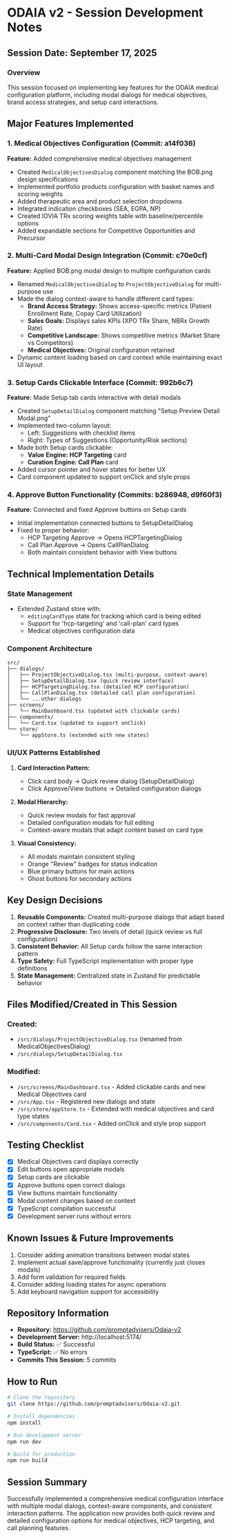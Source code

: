 # ODAIA v2 - Session Development Notes

## Session Date: September 17, 2025

### Overview
This session focused on implementing key features for the ODAIA medical configuration platform, including modal dialogs for medical objectives, brand access strategies, and setup card interactions.

## Major Features Implemented

### 1. Medical Objectives Configuration (Commit: a14f036)
**Feature:** Added comprehensive medical objectives management
- Created `MedicalObjectivesDialog` component matching the BOB.png design specifications
- Implemented portfolio products configuration with basket names and scoring weights
- Added therapeutic area and product selection dropdowns
- Integrated indication checkboxes (SEA, EGPA, NP)
- Created IOVIA TRx scoring weights table with baseline/percentile options
- Added expandable sections for Competitive Opportunities and Precursor

### 2. Multi-Card Modal Design Integration (Commit: c70e0cf)
**Feature:** Applied BOB.png modal design to multiple configuration cards
- Renamed `MedicalObjectivesDialog` to `ProjectObjectiveDialog` for multi-purpose use
- Made the dialog context-aware to handle different card types:
  - **Brand Access Strategy:** Shows access-specific metrics (Patient Enrollment Rate, Copay Card Utilization)
  - **Sales Goals:** Displays sales KPIs (XPO TRx Share, NBRx Growth Rate)
  - **Competitive Landscape:** Shows competitive metrics (Market Share vs Competitors)
  - **Medical Objectives:** Original configuration retained
- Dynamic content loading based on card context while maintaining exact UI layout

### 3. Setup Cards Clickable Interface (Commit: 992b6c7)
**Feature:** Made Setup tab cards interactive with detail modals
- Created `SetupDetailDialog` component matching "Setup Preview Detail Modal.png"
- Implemented two-column layout:
  - Left: Suggestions with checklist items
  - Right: Types of Suggestions (Opportunity/Risk sections)
- Made both Setup cards clickable:
  - **Value Engine: HCP Targeting** card
  - **Curation Engine: Call Plan** card
- Added cursor pointer and hover states for better UX
- Card component updated to support onClick and style props

### 4. Approve Button Functionality (Commits: b286948, d9f60f3)
**Feature:** Connected and fixed Approve buttons on Setup cards
- Initial implementation connected buttons to SetupDetailDialog
- Fixed to proper behavior:
  - HCP Targeting Approve → Opens HCPTargetingDialog
  - Call Plan Approve → Opens CallPlanDialog
  - Both maintain consistent behavior with View buttons

## Technical Implementation Details

### State Management
- Extended Zustand store with:
  - `editingCardType` state for tracking which card is being edited
  - Support for 'hcp-targeting' and 'call-plan' card types
  - Medical objectives configuration data

### Component Architecture
```
src/
├── dialogs/
│   ├── ProjectObjectiveDialog.tsx (multi-purpose, context-aware)
│   ├── SetupDetailDialog.tsx (quick review interface)
│   ├── HCPTargetingDialog.tsx (detailed HCP configuration)
│   ├── CallPlanDialog.tsx (detailed call plan configuration)
│   └── ...other dialogs
├── screens/
│   └── MainDashboard.tsx (updated with clickable cards)
├── components/
│   └── Card.tsx (updated to support onClick)
└── store/
    └── appStore.ts (extended with new states)
```

### UI/UX Patterns Established
1. **Card Interaction Pattern:**
   - Click card body → Quick review dialog (SetupDetailDialog)
   - Click Approve/View buttons → Detailed configuration dialogs

2. **Modal Hierarchy:**
   - Quick review modals for fast approval
   - Detailed configuration modals for full editing
   - Context-aware modals that adapt content based on card type

3. **Visual Consistency:**
   - All modals maintain consistent styling
   - Orange "Review" badges for status indication
   - Blue primary buttons for main actions
   - Ghost buttons for secondary actions

## Key Design Decisions

1. **Reusable Components:** Created multi-purpose dialogs that adapt based on context rather than duplicating code
2. **Progressive Disclosure:** Two levels of detail (quick review vs full configuration)
3. **Consistent Behavior:** All Setup cards follow the same interaction pattern
4. **Type Safety:** Full TypeScript implementation with proper type definitions
5. **State Management:** Centralized state in Zustand for predictable behavior

## Files Modified/Created in This Session

### Created:
- `/src/dialogs/ProjectObjectiveDialog.tsx` (renamed from MedicalObjectivesDialog)
- `/src/dialogs/SetupDetailDialog.tsx`

### Modified:
- `/src/screens/MainDashboard.tsx` - Added clickable cards and new Medical Objectives card
- `/src/App.tsx` - Registered new dialogs and state
- `/src/store/appStore.ts` - Extended with medical objectives and card type states
- `/src/components/Card.tsx` - Added onClick and style prop support

## Testing Checklist
- [x] Medical Objectives card displays correctly
- [x] Edit buttons open appropriate modals
- [x] Setup cards are clickable
- [x] Approve buttons open correct dialogs
- [x] View buttons maintain functionality
- [x] Modal content changes based on context
- [x] TypeScript compilation successful
- [x] Development server runs without errors

## Known Issues & Future Improvements
1. Consider adding animation transitions between modal states
2. Implement actual save/approve functionality (currently just closes modals)
3. Add form validation for required fields
4. Consider adding loading states for async operations
5. Add keyboard navigation support for accessibility

## Repository Information
- **Repository:** https://github.com/promptadvisers/Odaia-v2
- **Development Server:** http://localhost:5174/
- **Build Status:** ✅ Successful
- **TypeScript:** ✅ No errors
- **Commits This Session:** 5 commits

## How to Run
```bash
# Clone the repository
git clone https://github.com/promptadvisers/Odaia-v2.git

# Install dependencies
npm install

# Run development server
npm run dev

# Build for production
npm run build
```

## Session Summary
Successfully implemented a comprehensive medical configuration interface with multiple modal dialogs, context-aware components, and consistent interaction patterns. The application now provides both quick review and detailed configuration options for medical objectives, HCP targeting, and call planning features.